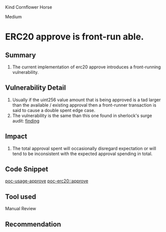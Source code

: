 Kind Cornflower Horse

Medium

# ERC20 approve is front-run able.

## Summary
1. The current implementation of erc20 approve introduces a front-running vulnerability.

## Vulnerability Detail
1. Usually if the uint256 value amount that is being approved is a tad larger than the available / existing approval then a front-runner transaction is said to cause a double spent edge case.
2. The vulnerability is the same than this one found in sherlock's surge audit: [finding](https://github.com/sherlock-audit/2023-02-surge-judging/issues/154)

## Impact
1. The total approval spent will occasionally disregard expectation or will tend to be inconsistent with the expected approval spending in total.

## Code Snippet

[poc-usage-approve](https://github.com/sherlock-audit/2024-08-cork-protocol/blob/db23bf67e45781b00ee6de5f6f23e621af16bd7e/Depeg-swap/contracts/libraries/VaultLib.sol#L66)
[poc-erc20::approve](https://github.com/OpenZeppelin/openzeppelin-contracts/blob/cae60c595b37b1e7ed7dd50ad0257387ec07c0cf/contracts/token/ERC20/ERC20.sol#L280)
## Tool used

Manual Review

## Recommendation